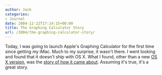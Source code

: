 ```yaml
---
author: Jack
categories:
- Journal
date: 2004-12-22T17:14:15+00:00
title: The Graphing Calculator Story
url: /2004/the-graphing-calculator-story/
---
```


Today, I was going to launch Apple's Graphing Calculator for the first time since getting my iMac. Much to my surprise, it wasn't there. I went looking and found that it doesn't ship with OS X. What I found, other than a new [OS X version][1], was the [story of how it came about][2]. Assuming it's true, it's a great story.

 [1]: http://www.pacifict.com/FreeStuff.html
 [2]: http://www.pacifict.com/Story/